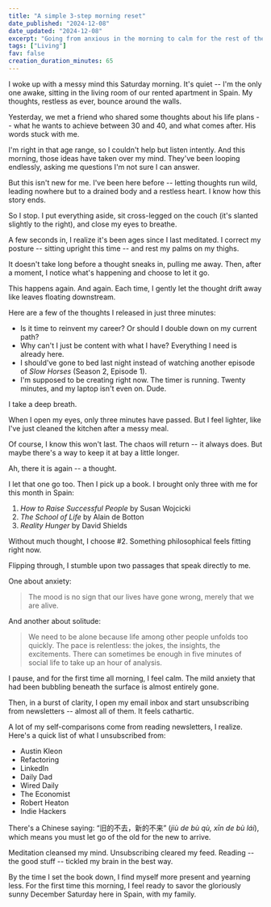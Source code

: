 ```yaml
---
title: "A simple 3-step morning reset"
date_published: "2024-12-08"
date_updated: "2024-12-08"
excerpt: "Going from anxious in the morning to calm for the rest of the day."
tags: ["Living"]
fav: false
creation_duration_minutes: 65
---
```


I woke up with a messy mind this Saturday morning. It's quiet -- I'm the only one awake, sitting in the living room of our rented apartment in Spain. My thoughts, restless as ever, bounce around the walls.

Yesterday, we met a friend who shared some thoughts about his life plans -- what he wants to achieve between 30 and 40, and what comes after. His words stuck with me.

I'm right in that age range, so I couldn't help but listen intently. And this morning, those ideas have taken over my mind. They've been looping endlessly, asking me questions I'm not sure I can answer.

But this isn't new for me. I've been here before -- letting thoughts run wild, leading nowhere but to a drained body and a restless heart. I know how this story ends.

So I stop. I put everything aside, sit cross-legged on the couch (it's slanted slightly to the right), and close my eyes to breathe.

A few seconds in, I realize it's been ages since I last meditated. I correct my posture -- sitting upright this time -- and rest my palms on my thighs.

It doesn't take long before a thought sneaks in, pulling me away. Then, after a moment, I notice what's happening and choose to let it go.

This happens again. And again. Each time, I gently let the thought drift away like leaves floating downstream.

Here are a few of the thoughts I released in just three minutes:

- Is it time to reinvent my career? Or should I double down on my current path?
- Why can't I just be content with what I have? Everything I need is already here.
- I should've gone to bed last night instead of watching another episode of _Slow Horses_ (Season 2, Episode 1).
- I'm supposed to be creating right now. The timer is running. Twenty minutes, and my laptop isn't even on. Dude.

I take a deep breath.

When I open my eyes, only three minutes have passed. But I feel lighter, like I've just cleaned the kitchen after a messy meal.

Of course, I know this won't last. The chaos will return -- it always does. But maybe there's a way to keep it at bay a little longer.

Ah, there it is again -- a thought.

I let that one go too. Then I pick up a book. I brought only three with me for this month in Spain:

1. _How to Raise Successful People_ by Susan Wojcicki
2. _The School of Life_ by Alain de Botton
3. _Reality Hunger_ by David Shields

Without much thought, I choose #2. Something philosophical feels fitting right now.

Flipping through, I stumble upon two passages that speak directly to me.

One about anxiety:

> The mood is no sign that our lives have gone wrong, merely that we are alive.

And another about solitude:

> We need to be alone because life among other people unfolds too quickly. The pace is relentless: the jokes, the insights, the excitements. There can sometimes be enough in five minutes of social life to take up an hour of analysis.

I pause, and for the first time all morning, I feel calm. The mild anxiety that had been bubbling beneath the surface is almost entirely gone.

Then, in a burst of clarity, I open my email inbox and start unsubscribing from newsletters -- almost all of them. It feels cathartic.

A lot of my self-comparisons come from reading newsletters, I realize. Here's a quick list of what I unsubscribed from:

- Austin Kleon
- Refactoring
- LinkedIn
- Daily Dad
- Wired Daily
- The Economist
- Robert Heaton
- Indie Hackers

There's a Chinese saying: “旧的不去，新的不来” (_jiù de bù qù, xīn de bù lái_), which means you must let go of the old for the new to arrive.

Meditation cleansed my mind.
Unsubscribing cleared my feed.
Reading -- the good stuff -- tickled my brain in the best way.

By the time I set the book down, I find myself more present and yearning less. For the first time this morning, I feel ready to savor the gloriously sunny December Saturday here in Spain, with my family.
